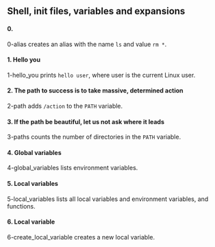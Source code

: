 ## Shell, init files, variables and expansions

#### 0. <o>
0-alias creates an alias with the name `ls` and value `rm *`.

#### 1. Hello you
1-hello_you prints `hello user`, where user is the current Linux user.

#### 2. The path to success is to take massive, determined action
2-path adds `/action` to the `PATH` variable.

#### 3. If the path be beautiful, let us not ask where it leads
3-paths counts the number of directories in the `PATH` variable.

#### 4. Global variables
4-global_variables lists environment variables.

#### 5. Local variables
5-local_variables lists all local variables and environment variables, and functions.

#### 6. Local variable
6-create_local_variable creates a new local variable.
